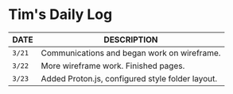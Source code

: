 # Tim's Daily Log

| DATE   | DESCRIPTION                                      |
| ------ | ------------------------------------------------ |
| `3/21` | Communications and began work on wireframe.      |
| `3/22` | More wireframe work. Finished pages.             |
| `3/23` | Added Proton.js, configured style folder layout. |
